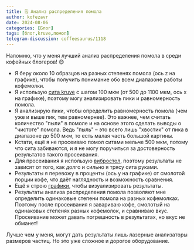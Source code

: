 ```yaml
---
title: 🗒 Анализ распределения помола
author: kofezavr
date: 2024-08-06
categories: [Блог]
tags: [блог,kruve,помол]
telegram-discussion: coffeesaurus/1118
--- 
```

Напомню, что у меня лучший анализ распределения помола в среди кофейных блогеров! 😊

- Я беру около 10 образцов на разных степенях помола (ось z на графике), чтобы получить понимание обо всем диапазоне работы кофемолки.
- Я использую [сита kruve](https://t.me/coffeesaurus/720) с шагом 100 мкм (от 500 до 1100 мкм, ось x на графике), поэтому могу анализировать пики и равномерность помола.
- Я анализирую пики, чтобы определить равномерность помола (чем уже и выше пик, тем равномернее). Это важнее, чем считать количество "пыли" в помоле и на основе этого сделать выводы о "чистоте" помола. Ведь "пыль" – это всего лишь "хвостик" от пика в диапазоне до 500 мкм, то есть малая часть большой картины.
- Кстати, ещё я не просеиваю помол ситами мельче 500 мкм, потому что сита забиваются, и я не могу поручиться за достоверность результатов такого просеивания.
- Для просеивания я использую [вибростол](https://t.me/coffeesaurus/725), поэтому результаты не зависят от того, как долго и сильно я трясу сита руками.
- Результаты я перевожу в проценты (ось y на графике) от смолотой порции кофе, что даёт наглядность и возможность сравнения.
- Ещё я строю [графики](https://t.me/coffeesaurus/975), чтобы визуализировать результаты.
- Результаты анализа распределения помола позволяют мне определить одинаковые степени помола на разных кофемолках. Поэтому после просеивания я завариваю кофе, смолотый на одинаковых степенях разных кофемолок, и сравниваю вкус. Просеивание может давать погрешность в результатах, но вкус не обманет!

Лучше чем у меня, могут дать результаты лишь лазерные анализаторы размеров частиц. Но это уже сложное и дорогое оборудование.

